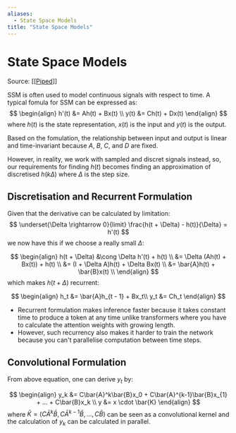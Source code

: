 ```yaml
---
aliases:
  - State Space Models
title: "State Space Models"
---
```


# State Space Models

Source: [[[Piped](https://piped.video/watch?v=8Q_tqwpTpVU)]]

SSM is often used to model continuous signals with respect to time. A typical fomula for SSM can be expressed as:
$$
\begin{align}
h'(t) &= Ah(t) + Bx(t) \\
y(t) &= Ch(t) + Dx(t)
\end{align}
$$
where $h(t)$ is the state representation,  $x(t)$ is the input and $y(t)$ is the output.

Based on the fomulation, the relationship between input and output is linear and time-invariant because $A$, $B$, $C$, and $D$ are fixed.

However, in reality, we work with sampled and discret signals instead, so, our requirements for finding $h(t)$ becomes finding an approximation of discretised $h(k\Delta)$ where $\Delta$ is the step size.

## Discretisation and Recurrent Formulation

Given that the derivative can be calculated by limitation:
$$
\underset{\Delta \rightarrow 0}{limit} \frac{h(t + \Delta) - h(t)}{\Delta} = h'(t)
$$
we now have this if we choose a really small $\Delta$:

$$
\begin{align}
h(t + \Delta) &\cong \Delta h'(t) + h(t) \\
&= \Delta (Ah(t) + Bx(t)) + h(t) \\
&= (I + \Delta A)h(t) + \Delta Bx(t) \\
&= \bar{A}h(t) + \bar{B}x(t) \\
\end{align}
$$
which makes $h(t + \Delta)$ recurrent:

$$
\begin{align}
h_t &= \bar{A}h_{t - 1} + Bx_t\\
y_t &= Ch_t
\end{align}
$$

- Recurrent formulation makes inference faster because it takes constant time to produce a token at any time unlike transformers where you have to calculate the attention weights with growing length.
- However, such recurrency also makes it harder to train the network because you can't parallelise computation between time steps.

## Convolutional Formulation

From above equation, one can derive $y_t$ by:

$$
\begin{align}
y_k &= C\bar{A}^k\bar{B}x_0 + C\bar{A}^{k-1}\bar{B}x_{1} + ... + C\bar{B}x_k \\
y &= x \cdot \bar{K}
\end{align}
$$
where $\bar{K} = (C\bar{A}^k\bar{B}, C\bar{A}^{k-1}\bar{B}, ..., C\bar{B})$ can be seen as a convolutional kernel and the calculation of $y_k$ can be calculated in parallel.